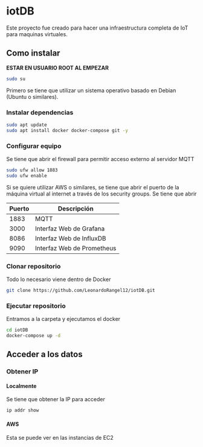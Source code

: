 # iotDB
Este proyecto fue creado para hacer una infraestructura completa de IoT para maquinas virtuales.
## Como instalar
<strong>ESTAR EN USUARIO ROOT AL EMPEZAR</strong>
```BASH
sudo su
```
Primero se tiene que utilizar un sistema operativo basado en Debian (Ubuntu o similares).
### Instalar dependencias
```bash
sudo apt update
sudo apt install docker docker-compose git -y
```
### Configurar equipo
Se tiene que abrir el firewall para permitir acceso externo al servidor MQTT
```bash
sudo ufw allow 1883
sudo ufw enable
```
Si se quiere utilizar AWS o similares, se tiene que abrir el puerto de la máquina virtual al internet a través de los security groups.
Se tiene que abrir

| Puerto| Descripción |
|----------|----------|
| 1883    | MQTT  |
| 3000    | Interfaz Web de Grafana  |
| 8086    | Interfaz Web de InfluxDB   |
| 9090    | Interfaz Web de Prometheus   |

### Clonar repositorio
Todo lo necesario viene dentro de Docker
```bash
git clone https://github.com/LeonardoRangel12/iotDB.git
```

### Ejecutar repositorio
Entramos a la carpeta y ejecutamos el docker
```bash
cd iotDB
docker-compose up -d
```

## Acceder a los datos
### Obtener IP
#### Localmente
Se tiene que obtener la IP para acceder
```bash
ip addr show
```
#### AWS
Esta se puede ver en las instancias de EC2

